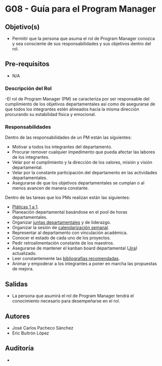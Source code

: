# G08 - Guía para el Program Manager

## Objetivo(s)

- Permitir que la persona que asuma el rol de Program Manager conozca y sea consciente de sus responsabilidades y sus objetivos dentro del rol.

## Pre-requisitos

- N/A


### Descripción del Rol

-El rol de Program Manager (PM) se caracteriza por ser responsable del cumplimiento de los objetivos departamentales así como de asegurarse de que todos los integrantes estén alineados
hacia la misma dirección procurando su estabilidad física y emocional.


### Responsabilidades

<p>Dentro de las responsabilidades de un PM están las siguientes:</p>

- Motivar a todos los integrantes del departamento.
- Procurar remover cualquier impedimento que pueda afectar las labores de los integrantes.
- Velar por el cumplimiento y la dirección de los valores, misión y visión departamental.
- Velar por la constante participación del departamento en las actividades departamentales.
- Asegurarse de que los objetivos departamentales se cumplan o al menos avancen de manera constante.

<p>Dentro de las tareas que los PMs realizan están las siguientes:</p>



- [Pláticas 1 a 1](G05-guia-platicas-1-a-1.md).
- Planeación departamental basándose en el pool de horas departamentales.
- Organizar [juntas departamentales](../procesos/P01-proceso-juntas-departamentales.md) y de liderazgo.
- Organizar la sesión de [calendarización semanal](https://calendar.google.com/calendar/u/0?cid=Y19mcHJrNWxmZXB2MWRzbGlwdTFkdjFsZXQyY0Bncm91cC5jYWxlbmRhci5nb29nbGUuY29t).
- Representar al departamento con vinculación académica.
- Conocer el estado de cada uno de los proyectos.
- Pedir retroalimentación constante de los maestros.
- Asegurarse de mantener el kanban board departamental ([Jira](https://taro-depto-ti.atlassian.net/jira/software/projects/TARO/boards/1)) actualizado.
- Leer constantemente las [bibliografías recomendadas](../politicas/POL03-forma-de-trabajo.md).
- Animar y empoderar a los integrantes a poner en marcha las propuestas de mejora.

## Salidas

- La persona que asumirá el rol de Program Manager tendrá el conocimiento necesario para desempeñarse en el rol.

## Autores

- José Carlos Pacheco Sánchez
- Eric Buitrón López

## Auditoría

- 
